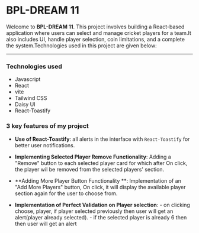 # BPL-DREAM 11

Welcome to **BPL-DREAM 11**. This project involves building a React-based application where users can select and manage cricket players for a team.It also includes UI, handle player selection, coin limitations, and a complete the system.Technologies used in this project are given below:

---

### Technologies used

- Javascript
- React
- vite
- Tailwind CSS
- Daisy UI
- React-Toastify

### 3 key features of my project

- **Use of React-Toastify**:
  all alerts in the interface with `React-Toastify` for better user notifications.

- **Implementing Selected Player Remove Functionality**:
  Adding a "Remove" button to each selected player card for which after On click, the player wil be removed from the selected players' section.

- **Adding More Player Button Functionality **:
  Implementation of an "Add More Players" button, On click, it will display the available player section again for the user to choose from.

- **Implementation of Perfect Validation on Player selection**: - on clicking choose, player, if player selected previously then user will get an alert(player already selected). - if the selected player is already 6 then then user will get an alert
